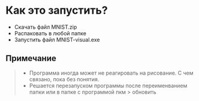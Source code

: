 # Как это запустить?

- Скачать файл MNIST.zip
- Распаковать в любой папке
- Запустить файл MNIST-visual.exe

## Примечание

> - Программа иногда может не реагировать на рисование. С чем связано, пока без понятия.
> - Решается перезапуском программы после переименванием папки или в папке с программой пкм > обновить
